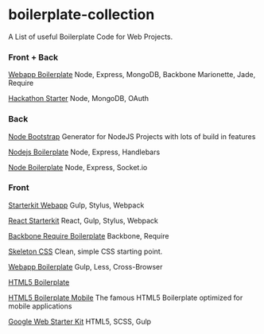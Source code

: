 # boilerplate-collection
A List of useful Boilerplate Code for Web Projects.

### Front + Back
[Webapp Boilerplate](https://github.com/skaapgif/webapp-boilerplate)
Node, Express, MongoDB, Backbone Marionette, Jade, Require

[Hackathon Starter](https://github.com/sahat/hackathon-starter)
Node, MongoDB, OAuth

### Back
[Node Bootstrap](https://github.com/inadarei/nodebootstrap)
Generator for NodeJS Projects with lots of build in features

[Nodejs Boilerplate](https://github.com/pinceladasdaweb/nodejs-boilerplate)
Node, Express, Handlebars

[Node Boilerplate](https://github.com/robrighter/node-boilerplate)
Node, Express, Socket.io

### Front
[Starterkit Webapp](https://github.com/wbkd/starterkit-webapp)
Gulp, Stylus, Webpack

[React Starterkit](https://github.com/wbkd/react-starterkit)
React, Gulp, Stylus, Webpack

[Backbone Require Boilerplate](https://github.com/BoilerplateMVC/Backbone-Require-Boilerplate)
Backbone, Require

[Skeleton CSS](http://getskeleton.com/)
Clean, simple CSS starting point.

[Webapp Boilerplate](https://github.com/kriasoft/web-app-boilerplate)
Gulp, Less, Cross-Browser

[HTML5 Boilerplate](https://github.com/h5bp/html5-boilerplate)

[HTML5 Boilerplate Mobile](https://github.com/h5bp/mobile-boilerplate)
The famous HTML5 Boilerplate optimized for mobile applications

[Google Web Starter Kit](https://github.com/google/web-starter-kit)
HTML5, SCSS, Gulp
